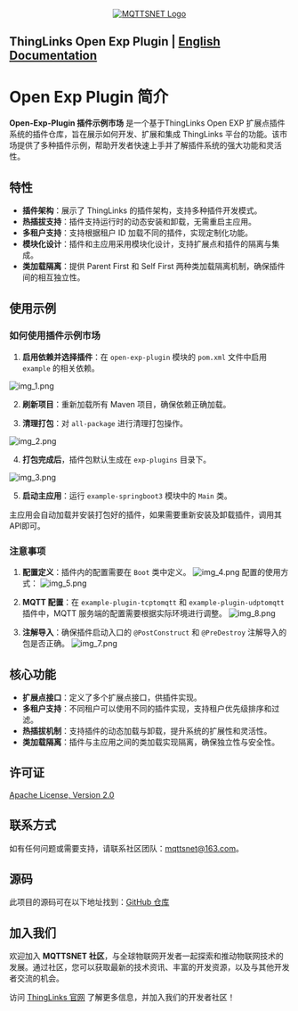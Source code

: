<div align="center">

[![MQTTSNET Logo](./docs/images/logo.png)](http://www.mqttsnet.com)

</div>

## ThingLinks Open Exp Plugin | [English Documentation](README.md)

# Open Exp Plugin 简介

**Open-Exp-Plugin 插件示例市场** 是一个基于ThingLinks Open EXP 扩展点插件系统的插件仓库，旨在展示如何开发、扩展和集成
ThingLinks 平台的功能。该市场提供了多种插件示例，帮助开发者快速上手并了解插件系统的强大功能和灵活性。

## 特性

- **插件架构**：展示了 ThingLinks 的插件架构，支持多种插件开发模式。
- **热插拔支持**：插件支持运行时的动态安装和卸载，无需重启主应用。
- **多租户支持**：支持根据租户 ID 加载不同的插件，实现定制化功能。
- **模块化设计**：插件和主应用采用模块化设计，支持扩展点和插件的隔离与集成。
- **类加载隔离**：提供 Parent First 和 Self First 两种类加载隔离机制，确保插件间的相互独立性。

## 使用示例

### 如何使用插件示例市场

1. **启用依赖并选择插件**：在 `open-exp-plugin` 模块的 `pom.xml` 文件中启用 `example` 的相关依赖。

![img_1.png](docs/images/img_1.png)

2. **刷新项目**：重新加载所有 Maven 项目，确保依赖正确加载。

3. **清理打包**：对 `all-package` 进行清理打包操作。

![img_2.png](docs/images/img_2.png)

4. **打包完成后**，插件包默认生成在 `exp-plugins` 目录下。

![img_3.png](docs/images/img_3.png)

5. **启动主应用**：运行 `example-springboot3` 模块中的 `Main` 类。

主应用会自动加载并安装打包好的插件，如果需要重新安装及卸载插件，调用其API即可。

### 注意事项

1. **配置定义**：插件内的配置需要在 `Boot` 类中定义。
   ![img_4.png](docs/images/img_4.png)
   配置的使用方式：
   ![img_5.png](docs/images/img_5.png)

2. **MQTT 配置**：在 `example-plugin-tcptomqtt` 和 `example-plugin-udptomqtt` 插件中，MQTT 服务端的配置需要根据实际环境进行调整。
   ![img_8.png](docs/images/img_8.png)

3. **注解导入**：确保插件启动入口的 `@PostConstruct` 和 `@PreDestroy` 注解导入的包是否正确。
   ![img_7.png](docs/images/img_7.png)

## 核心功能

- **扩展点接口**：定义了多个扩展点接口，供插件实现。
- **多租户支持**：不同租户可以使用不同的插件实现，支持租户优先级排序和过滤。
- **热插拔机制**：支持插件的动态加载与卸载，提升系统的扩展性和灵活性。
- **类加载隔离**：插件与主应用之间的类加载实现隔离，确保独立性与安全性。

## 许可证

[Apache License, Version 2.0](LICENSE)

## 联系方式

如有任何问题或需要支持，请联系社区团队：mqttsnet@163.com。

## 源码

此项目的源码可在以下地址找到：[GitHub 仓库](https://github.com/mqttsnet/open-exp-plugin)

## 加入我们

欢迎加入 **MQTTSNET 社区**，与全球物联网开发者一起探索和推动物联网技术的发展。通过社区，您可以获取最新的技术资讯、丰富的开发资源，以及与其他开发者交流的机会。

访问 [ThingLinks 官网](https://www.mqttsnet.com) 了解更多信息，并加入我们的开发者社区！
